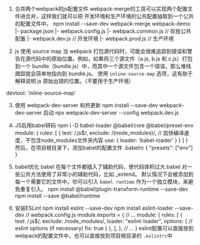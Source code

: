  1. 合并两个webpack的js配置文件
 webpack-merge的工具可以实现两个配置文件进合并，这样我们就可以把 开发环境和生产环境的公共配置抽取到一个公共的配置文件中。
 npm install --save-dev webpack-merge
   webpack-demo
      |- package.json
      |- webpack.config.js
      |- webpack.common.js  // 存放公共配置
      |- webpack.dev.js  // 开发环境
      |- webpack.prod.js  // 生产环境

2.  js 使用 source map
当 webpack 打包源代码时，可能会很难追踪到错误和警告在源代码中的原始位置。例如，如果将三个源文件（a.js, b.js 和 c.js）打包到一个 bundle（bundle.js）中，而其中一个源文件包含一个错误，那么堆栈跟踪就会简单地指向到 bundle.js。
使用 `inline-source-map` 选项，这有助于解释说明 js 原始出错的位置。（不要用于生产环境）

devtool: 'inline-source-map'

3. 使用 webpack-dev-server 和热更新
npm install --save-dev webpack-dev-server
启动
npx webpack-dev-server --config webpack.dev.js

4. JS启用babel转码
npm i -D babel-loader @babel/core @babel/preset-env
module: {
  rules: [
    {
      test: /\.js$/,
      exclude: /(node_modules)/,  // 加快编译速度，不包含node_modules文件夹内容
      use: {
        loader: 'babel-loader'
      }
    }
  ]
}
然后，在项目根目录下，添加babel的配置文件 .babelrc
{
  "presets": ["env"]
}

5. babel优化
babel 在每个文件都插入了辅助代码，使代码体积过大.babel 对一些公共方法使用了非常小的辅助代码，比如 _extend。 默认情况下会被添加到每一个需要它的文件中。你可以引入 `babel runtime` 作为一个独立模块，来避免重复引入。
npm install @babel/plugin-transform-runtime --save-dev
npm install --save @babel/runtime

6. 安装ESLint
npm install eslint --save-dev
npm install eslint-loader --save-dev
// webpack.config.js
module.exports = {
  // ...
  module: {
    rules: [
      {
        test: /\.js$/,
        exclude: /node_modules/,
        loader: "eslint-loader",
        options: {
          // eslint options (if necessary)
          fix: true
        }
      },
    ],
  },
  // ...
}
eslint配置可以直接放到webpack的配置文件中，也可以直接放到项目根目录的 `.eslintrc`中

